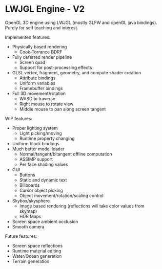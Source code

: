 # LWJGL Engine - V2
OpenGL 3D engine using LWJGL (mostly GLFW and openGL java bindings). Purely for self teaching and interest.

Implemented features:
  * Physically based rendering
      * Cook-Torrance BDRF
  * Fully deferred render pipeline
      * Screen quad
      * Support for post-processing effects
  * GLSL vertex, fragment, geometry, and compute shader creation
      * Attribute bindings
      * Uniform variables
      * Framebuffer bindings
  * Full 3D movement/rotation
     * WASD to traverse
     * Right mouse to rotate view
     * Middle mouse to pan along screen tangent
  
WIP features:
  * Proper lighting system
      * Light picking/moving
      * Runtime property changing
  * Uniform block bindings
  * Much better model loader
      * Normal/tangent/bitangent offline computation
      * ASSIMP support
      * Per face shading values
  * GUI
      * Buttons
      * Static and dynamic text
      * Billboards
      * Cursor object picking
      * Object movement/rotation/scaling control
  * Skybox/skysphere
      * Image based rendering (reflections will take color values from skymap)
      * HDR Maps
  * Screen space ambient occlusion
  * Smooth camera
  
Future features:
  * Screen space reflections
  * Runtime material editing
  * Water/Ocean generation
  * Terrain generation

